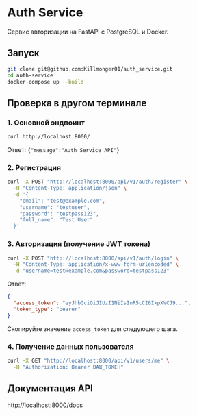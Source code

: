 # Auth Service

Сервис авторизации на FastAPI с PostgreSQL и Docker.

## Запуск

```bash
git clone git@github.com:Killmonger01/auth_service.git
cd auth-service
docker-compose up --build
```

## Проверка в другом терминале

### 1. Основной эндпоинт
```bash
curl http://localhost:8000/
```
Ответ: `{"message":"Auth Service API"}`

### 2. Регистрация
```bash
curl -X POST "http://localhost:8000/api/v1/auth/register" \
  -H "Content-Type: application/json" \
  -d '{
    "email": "test@example.com",
    "username": "testuser",
    "password": "testpass123",
    "full_name": "Test User"
  }'
```

### 3. Авторизация (получение JWT токена)
```bash
curl -X POST "http://localhost:8000/api/v1/auth/login" \
  -H "Content-Type: application/x-www-form-urlencoded" \
  -d "username=test@example.com&password=testpass123"
```
Ответ:
```json
{
  "access_token": "eyJhbGciOiJIUzI1NiIsInR5cCI6IkpXVCJ9...",
  "token_type": "bearer"
}
```
Скопируйте значение `access_token` для следующего шага.

### 4. Получение данных пользователя
```bash
curl -X GET "http://localhost:8000/api/v1/users/me" \
  -H "Authorization: Bearer ВАШ_ТОКЕН"
```

## Документация API

http://localhost:8000/docs
